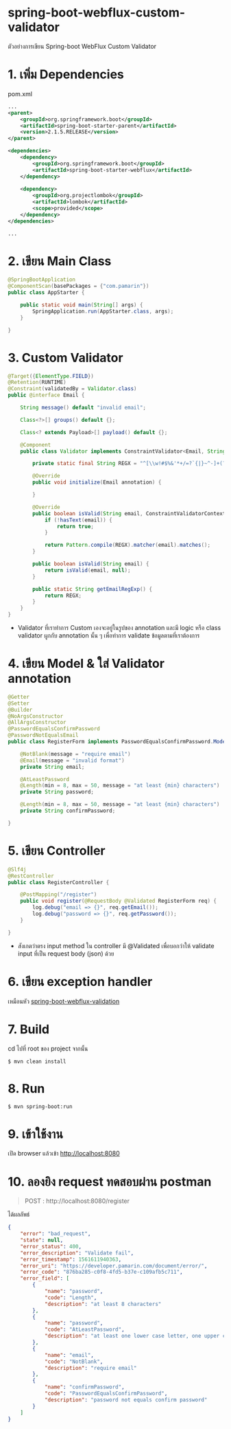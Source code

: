 # spring-boot-webflux-custom-validator
ตัวอย่างการเขียน Spring-boot WebFlux Custom Validator 

# 1. เพิ่ม Dependencies

pom.xml 
``` xml
...
<parent>
    <groupId>org.springframework.boot</groupId>
    <artifactId>spring-boot-starter-parent</artifactId>
    <version>2.1.5.RELEASE</version>
</parent>

<dependencies>
    <dependency>
        <groupId>org.springframework.boot</groupId>
        <artifactId>spring-boot-starter-webflux</artifactId>
    </dependency>
    
    <dependency>
        <groupId>org.projectlombok</groupId>
        <artifactId>lombok</artifactId>
        <scope>provided</scope>
    </dependency>
</dependencies>

...
```
# 2. เขียน Main Class 

``` java
@SpringBootApplication
@ComponentScan(basePackages = {"com.pamarin"}) 
public class AppStarter {

    public static void main(String[] args) {
        SpringApplication.run(AppStarter.class, args);
    }

}
```

# 3. Custom Validator  

```java 
@Target({ElementType.FIELD})
@Retention(RUNTIME)
@Constraint(validatedBy = Validator.class)
public @interface Email {

    String message() default "invalid email";

    Class<?>[] groups() default {};

    Class<? extends Payload>[] payload() default {};

    @Component
    public class Validator implements ConstraintValidator<Email, String> {

        private static final String REGX = "^[\\w!#$%&'*+/=?`{|}~^-]+(?:\\.[\\w!#$%&'*+/=?`{|}~^-]+)*@(?:[a-zA-Z0-9-]+\\.)+[a-zA-Z]{2,6}$";

        @Override
        public void initialize(Email annotation) {

        }

        @Override
        public boolean isValid(String email, ConstraintValidatorContext context) {
            if (!hasText(email)) {
                return true;
            }

            return Pattern.compile(REGX).matcher(email).matches();
        }

        public boolean isValid(String email) {
            return isValid(email, null);
        }

        public static String getEmailRegExp() {
            return REGX;
        }
    }
}

```
- Validator ที่เราทำการ Custom เองจะอยู่ในรูปของ annotation และมี logic หรือ class validator ผูกกับ annotation นั้น ๆ เพื่อทำการ validate ข้อมูลตามที่เราต้องการ  


# 4. เขียน Model & ใส่ Validator annotation
```java
@Getter
@Setter
@Builder
@NoArgsConstructor
@AllArgsConstructor
@PasswordEqualsConfirmPassword
@PasswordNotEqualsEmail
public class RegisterForm implements PasswordEqualsConfirmPassword.Model, PasswordNotEqualsEmail.Model {

    @NotBlank(message = "require email")
    @Email(message = "invalid format")
    private String email;

    @AtLeastPassword
    @Length(min = 8, max = 50, message = "at least {min} characters")
    private String password;

    @Length(min = 8, max = 50, message = "at least {min} characters")
    private String confirmPassword;

}

```

# 5. เขียน Controller
``` java
@Slf4j
@RestController
public class RegisterController {

    @PostMapping("/register")
    public void register(@RequestBody @Validated RegisterForm req) {
        log.debug("email => {}", req.getEmail());
        log.debug("password => {}", req.getPassword());
    }

}

```
- สังเกตว่าตรง input method ใน controller มี @Validated เพื่อบอกว่าให้ validate input ที่เป็น request body (json) ด้วย   

 # 6. เขียน exception handler 

เหมือนหัว [spring-boot-webflux-validation](../spring-boot-webflux-validation)
 
# 7. Build
cd ไปที่ root ของ project จากนั้น  
``` shell 
$ mvn clean install
```

# 8. Run 
``` shell 
$ mvn spring-boot:run
```

# 9. เข้าใช้งาน

เปิด browser แล้วเข้า [http://localhost:8080](http://localhost:8080)

# 10. ลองยิง request ทดสอบผ่าน postman
> POST : http://localhost:8080/register  
  
ได้ผลลัพธ์
```json
{
    "error": "bad_request",
    "state": null,
    "error_status": 400,
    "error_description": "Validate fail",
    "error_timestamp": 1561611940363,
    "error_uri": "https://developer.pamarin.com/document/error/",
    "error_code": "876ba285-c0f8-4fd5-b37e-c109afb5c711",
    "error_field": [
        {
            "name": "password",
            "code": "Length",
            "description": "at least 8 characters"
        },
        {
            "name": "password",
            "code": "AtLeastPassword",
            "description": "at least one lower case letter, one upper case letter, one special character and one numeric digit"
        },
        {
            "name": "email",
            "code": "NotBlank",
            "description": "require email"
        },
        {
            "name": "confirmPassword",
            "code": "PasswordEqualsConfirmPassword",
            "description": "password not equals confirm password"
        }
    ]
}
```
 
